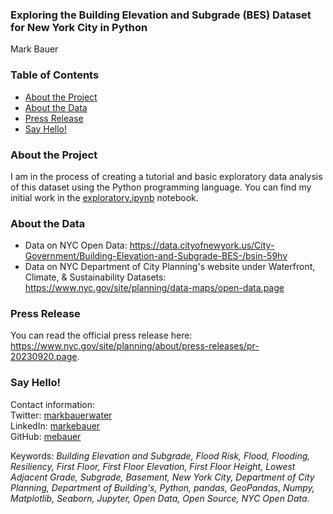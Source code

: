 ### Exploring the Building Elevation and Subgrade (BES) Dataset for New York City in Python
Mark Bauer

### Table of Contents
* [About the Project](#About-the-Project)
* [About the Data](#About-the-Data)
* [Press Release](#Press-Release)
* [Say Hello!](#Say-Hello)

### About the Project
I am in the process of creating a tutorial and basic exploratory data analysis of this dataset using the Python programming language. You can find my initial work in the [exploratory.ipynb](https://github.com/mebauer/building-elevation-subgrade-nyc/blob/main/exploratory.ipynb) notebook.

### About the Data
- Data on NYC Open Data: https://data.cityofnewyork.us/City-Government/Building-Elevation-and-Subgrade-BES-/bsin-59hv  
- Data on NYC Department of City Planning's website under Waterfront, Climate, & Sustainability Datasets:  
https://www.nyc.gov/site/planning/data-maps/open-data.page

### Press Release
You can read the official press release here: https://www.nyc.gov/site/planning/about/press-releases/pr-20230920.page.

### Say Hello!
Contact information:  
Twitter: [markbauerwater](https://twitter.com/markbauerwater)   
LinkedIn: [markebauer](https://www.linkedin.com/in/markebauer/)  
GitHub: [mebauer](https://github.com/mebauer)

Keywords: *Building Elevation and Subgrade, Flood Risk, Flood, Flooding, Resiliency, First Floor, First Floor Elevation, First Floor Height, Lowest Adjacent Grade, Subgrade, Basement, New York City, Department of City Planning, Department of Building's, Python, pandas, GeoPandas, Numpy, Matplotlib, Seaborn, Jupyter, Open Data, Open Source, NYC Open Data*.
